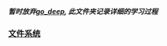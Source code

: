 ***暂时放弃[go_deep](../CppLearn/MDs/go_deep_go_deep.md), 此文件夹记录详细的学习过程***
### [文件系统](./file_system.md)     
